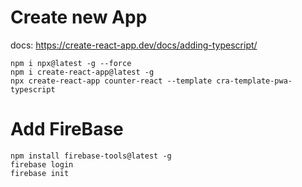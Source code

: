 # Create new App

docs: https://create-react-app.dev/docs/adding-typescript/

```
npm i npx@latest -g --force
npm i create-react-app@latest -g
npx create-react-app counter-react --template cra-template-pwa-typescript

```

# Add FireBase

```
npm install firebase-tools@latest -g
firebase login
firebase init
```